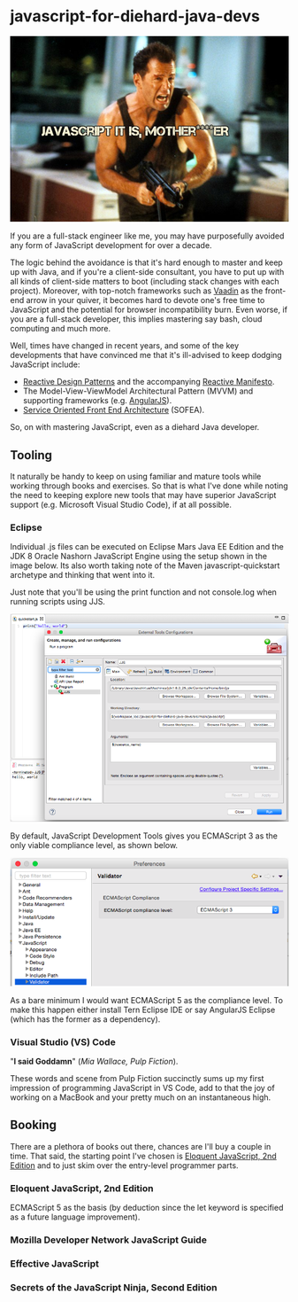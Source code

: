 # javascript-for-diehard-java-devs

![Die Hard](etc/images/diehard.jpg)

If you are a full-stack engineer like me, you may have purposefully avoided any form of JavaScript development for over a decade. 

The logic behind the avoidance is that it's hard enough to master and keep up with Java, and if you're a client-side consultant, you have to put up 
with all kinds of client-side matters to boot (including stack changes with each project). Moreover, with top-notch frameworks such as 
[Vaadin](http://www.vaadin.com) as the front-end arrow in your quiver, it becomes hard to devote one's free time to JavaScript and the 
potential for browser incompatibility burn. Even worse, if you are a full-stack developer, this implies mastering say bash, cloud computing 
and much more.

Well, times have changed in recent years, and some of the key developments that have convinced me that it's ill-advised to keep dodging JavaScript 
include:

* [Reactive Design Patterns](https://www.manning.com/books/reactive-design-patterns) and the accompanying [Reactive Manifesto](http://www.reactivemanifesto.org).
* The Model-View-ViewModel Architectural Pattern (MVVM) and supporting frameworks (e.g. [AngularJS](https://angularjs.org)).
* [Service Oriented Front End Architecture](http://www.smart-soft.com/downloads/articles/sofea.html) (SOFEA).

So, on with mastering JavaScript, even as a diehard Java developer.

## Tooling

It naturally be handy to keep on using familiar and mature tools while working through books and exercises. So that is what I've done while noting the need to keeping explore new tools that may have superior JavaScript support (e.g. Microsoft Visual Studio Code), if at all possible. 

### Eclipse 

Individual .js files can be executed on Eclipse Mars Java EE Edition and the JDK 8 Oracle Nashorn JavaScript Engine using the setup shown in the image below. Its also worth taking note of the Maven javascript-quickstart archetype and thinking 
that went into it.

Just note that you'll be using the print function and not console.log when running scripts using JJS.

![JJS Eclipse Mars](etc/images/jjs_eclipse_mars.png)

By default, JavaScript Development Tools gives you ECMAScript 3 as the only viable compliance level, as shown below.

![Eclipse Mars](etc/images/eclipse_mars_default_compliance_level.png)

As a bare minimum I would want ECMAScript 5 as the compliance level. To make this happen either install Tern Eclipse IDE or say AngularJS Eclipse (which has the former as a dependency).

### Visual Studio (VS) Code

"**I said Goddamn**" (*Mia Wallace, Pulp Fiction*). 

These words and scene from Pulp Fiction succinctly sums up my first impression of programming JavaScript in VS Code, add to that the joy of 
working on a MacBook and your pretty much on an instantaneous high.   

## Booking

There are a plethora of books out there, chances are I'll buy a couple in time. That said, the starting point I've chosen
is [Eloquent JavaScript, 2nd Edition]() and to just skim over the entry-level programmer parts.

### Eloquent JavaScript, 2nd Edition

ECMAScript 5 as the basis (by deduction since the let keyword is specified as a future language improvement).

### Mozilla Developer Network JavaScript Guide

### Effective JavaScript

### Secrets of the JavaScript Ninja, Second Edition

